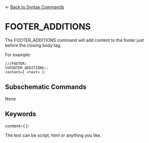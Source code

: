 <- [Back to Syntax Commands](syntax-commands.md)

# FOOTER_ADDITIONS

The FOOTER_ADDITIONS command will add content to the footer just before the closing body tag.

For example:

    ///FOOTER:
    %%FOOTER_ADDITIONS::
    content={ <text> }:


## Subschematic Commands

None

## Keywords

content={ <any text based content> }:

The text can be script, html or anything you like.
